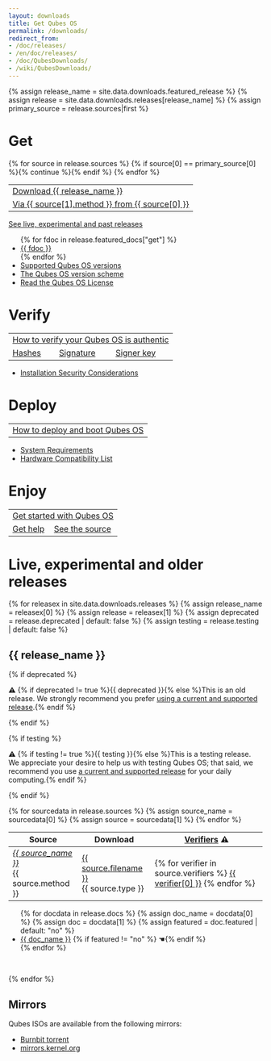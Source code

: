 ```yaml
---
layout: downloads
title: Get Qubes OS
permalink: /downloads/
redirect_from:
- /doc/releases/
- /en/doc/releases/
- /doc/QubesDownloads/
- /wiki/QubesDownloads/
---
```


<div class="download-steps">

{% assign release_name = site.data.downloads.featured_release %}
{% assign release = site.data.downloads.releases[release_name] %}
{% assign primary_source = release.sources|first %}

<h1 class="more-top add-left">Get</h1>

<table class="step-options">
<tr>
  <td colspan="{{ release.sources|size - 1}}"><a class="btn btn-primary btn-lg" href="{{ primary_source[1].url }}">Download {{ release_name }}</a></td>
</tr>
<tr>
{% for source in release.sources %}
{% if source[0] == primary_source[0] %}{% continue %}{% endif %}
  <td><a class="btn btn-default" href="{{ source[1].url }}">Via {{ source[1].method }} from {{ source[0] }}</a></td>
{% endfor %}
</tr>
</table>

<p><a class="btn btn-default" href="#more-releases">See live, experimental and past releases</a></p>

<ul>
  {% for fdoc in release.featured_docs["get"] %}
  <li><a href="{{ release.docs[fdoc].url }}">{{ fdoc }}</a></li>
  {% endfor %}
  <li><a href="/doc/supported-versions/">Supported Qubes OS versions</a></li>
  <li><a href="/doc/version-scheme/">The Qubes OS version scheme</a></li>
  <li><a href="/doc/license/">Read the Qubes OS License</a></li>
</ul>


<h1 class="more-top add-left">Verify</h1>

<table class="step-options">
<tr>
  <td colspan="3"><a class="btn btn-primary btn-lg" href="/doc/verifying-signatures/">How to verify your Qubes OS is authentic</a></td>
</tr>
<tr>
  <td><a class="btn btn-default" href="{{ primary_source[1].verifiers['hash'] }}">Hashes</a></td>
  <td><a class="btn btn-default" href="{{ primary_source[1].verifiers['sig'] }}">Signature</a></td>
  <td><a class="btn btn-default" href="{{ primary_source[1].verifiers['key'] }}">Signer key</a></td>
</tr>
</table>


<ul>
  <li><a href="/doc/install-security/">Installation Security Considerations</a></li>
</ul>


<h1 class="more-top add-left">Deploy</h1>

<table class="step-options">
<tr>
  <td><a class="btn btn-primary btn-lg" href="/doc/installation-guide/#burning-the-iso-onto-a-dvd-or-usb-stick">How to deploy and boot Qubes OS</a></td>
</tr>
</table>

<ul>
  <li><a href="/doc/system-requirements/">System Requirements</a></li>
  <li><a href="/hcl/">Hardware Compatibility List</a></li>
</ul>


<h1 class="more-top add-left">Enjoy</h1>

<table class="step-options">
<tr>
  <td colspan="2"><a class="btn btn-primary btn-lg" href="/getting-started/#already-installed">Get started with Qubes OS</a></td>
</tr>
<tr>
  <td><a class="btn btn-default btn-lg" href="/help/">Get help</a></td>
  <td><a class="btn btn-default btn-lg" href="https://github.com/QubesOS">See the source</a></td>
</tr>
</table>


</div>

<div class="white-box more-bottom page-content">

<h1 id="more-releases">Live, experimental and older releases</h1>

{% for releasex in site.data.downloads.releases %}
{% assign release_name = releasex[0] %}
{% assign release = releasex[1] %}
{% assign deprecated = release.deprecated | default: false %}
{% assign testing = release.testing | default: false %}

<h2>{{ release_name }}</h2>

{% if deprecated %}<p>⚠ {% if deprecated != true %}{{ deprecated }}{% else %}This is an old release.  We strongly recommend you prefer <a href="/doc/supported-versions/">using a current and supported release</a>.{% endif %}</p>{% endif %}

{% if testing %}<p>⚠ {% if testing != true %}{{ testing }}{% else %}This is a testing release.  We appreciate your desire to help us with testing Qubes OS; that said, we recommend you use <a href="/doc/supported-versions/">a current and supported release</a> for your daily computing.{% endif %}</p>{% endif %}

<table class="table">
  <thead>
    <tr>
      <th>Source</th>
      <th>Download</th>
      <th><a href="/doc/verifying-signatures/"
             title="How to verify the authenticity of your download">Verifiers</a> ⚠</th>
    </tr>
  </thead>
  <tbody>
    {% for sourcedata in release.sources %}
    {% assign source_name = sourcedata[0] %}
    {% assign source = sourcedata[1] %}
    <tr>
      <td><em><a href="https://{{ source_name }}/">{{ source_name }}</a></em><br/>{{ source.method }}</td>
      <td><a href="{{ source.url }}">{{ source.filename }}</a><br/>{{ source.type }}</td>
      <td>
        {% for verifier in source.verifiers %}
          <a class="btn btn-default" href="{{ verifier[1] }}">{{ verifier[0] }}</a>
        {% endfor %}
      </td>
    </tr>
    {% endfor %}
  </tbody>
</table>

<ul>
  {% for docdata in release.docs %}
  {% assign doc_name = docdata[0] %}
  {% assign doc = docdata[1] %}
  {% assign featured = doc.featured | default: "no" %}
  <li>
    <a href="{{ doc.url }}">{{ doc_name }}</a>
    {% if featured != "no" %} ☚{% endif %}
  </li>
  {% endfor %}
</ul>

<br/><!-- TODO: this is needed because of the shit 0-top big-bottom margin in the headings -->

{% endfor %}


<h2>Mirrors</h2>


<p>Qubes ISOs are available from the following mirrors:</p>

<ul>
  <li><a href="http://burnbit.com/search?q=qubes">Burnbit torrent</a></li>
  <li><a href="https://mirrors.kernel.org/qubes/iso/">mirrors.kernel.org</a></li>
</ul>


</div>
